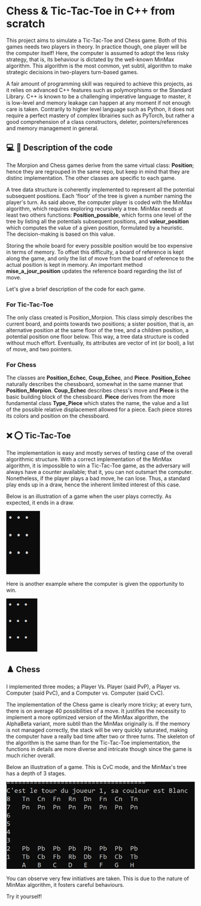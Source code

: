 # Chess & Tic-Tac-Toe in C++ from scratch

This project aims to simulate a Tic-Tac-Toe and Chess game. Both of this games needs two players in theory. 
In practice though, one player will be the computer itself! Here, the computer is assumed to adopt the less risky strategy, that is, its behaviour is dictated by the well-known MinMax algorithm. This algorithm is the most common, yet subtil, algorithm to make strategic decisions in two-players turn-based games.

A fair amount of programming skill was required to achieve this projects, as it relies on advanced C++ features such as polymorphisms or the Standard Library.
C++ is known to be a challenging imperative language to master, it is low-level and memory leakage can happen at any moment if not enough care is taken. Contrarily to higher level language such as Python, it does not require a perfect mastery of 
complex librairies such as PyTorch, but rather a good comprehension of a class constructors, deleter, pointers/references and memory management in general.

## 💻 🤖 Description of the code

The Morpion and Chess games derive from the same virtual class: **Position**; hence they are regrouped in the same repo, but 
keep in mind that they are distinc implementation. The other classes are specific to each game.

A tree data structure is coherently implemented to represent all the potential subsequent positions. Each 'floor' of the tree is given a number naming the player's turn.
As said above, the computer player is coded with the MinMax algorithm, which requires exploring recursively a tree.
MinMax needs at least two others functions: **Position_possible**, which forms one level of the tree by listing all the potentials subsequent positions, and **valeur_position** which computes 
the value of a given position, formulated by a heuristic. The decision-making is based on this value.

Storing the whole board for every possible position would be too expensive in terms of memory. To offset this difficulty, a board of reference is kept along the game, and only the list of move from the board of reference to the actual position is kept in memory.
An important method **mise_a_jour_position** updates the reference board regarding the list of move.

Let's give a brief description of the code for each game.

### For Tic-Tac-Toe

The only class created is Position_Morpion. This class simply describes the current board, and points towards two positions; a sister position, that is, an alternative position at the same floor of the tree, and a children position, a potential position
one floor below. This way, a tree data structure is coded without much effort. Eventually, its attributes are vector of int (or bool), a list of move, and two pointers.

### For Chess

The classes are **Position_Echec**, **Coup_Echec**, and **Piece**. **Position_Echec** naturally describes the chessboard, somewhat in the same manner that **Position_Morpion**.
**Coup_Echec** describes chess's move and **Piece** is the basic building block of the chessboard. **Piece** derives from the more fundamental class **Type_Piece** which states the name, the value and a list of the possible
relative displacement allowed for a piece. Each piece stores its colors and position on the chessboard.


## ❌ ⭕ Tic-Tac-Toe

The implementation is easy and mostly serves of testing case of the overall algorithmic structure. With a correct implementation
of the MinMax algorithm, it is impossible to win a Tic-Tac-Toe game, as the adversary will always have a counter available; that it, you can not outsmart the computer.
Nonetheless, if the player plays a bad move, he can lose. Thus, a standard play ends up in a draw, hence the inherent limited interest
of this case.

Below is an illustration of a game when the user plays correctly. As expected, it ends in a draw.

![](Tic-Tac-Toe/img/TTT.gif)

Here is another example where the computer is given the opportunity to win.

![](Tic-Tac-Toe/img/ezgif.com-animated-gif-maker.gif)

## ♟️ Chess

I implemented three modes; a Player Vs. Player (said PvP), a Player vs. Computer (said PvC), and a Computer vs. Computer (said CvC). 

The implementation of the Chess game is clearly more tricky; at every turn, there is on average 40 possibilities of a move. It justifies the necessity to implement a
more optimized version of the MinMax algorithm, the AlphaBeta variant, more subtil than the MinMax originally is. If the memory is
not managed correctly, the stack will be very quickly saturated, making the computer have a really bad time after two or three turns. The skeleton of the algorithm is the same than for the Tic-Tac-Toe implementation, 
the functions in details are more diverse and intricate though since the game is much richer overall.

Below an illustration of a game. This is CvC mode, and the MinMax's tree has a depth of 3 stages.

![](Chess/img/ezgif.com-animated-gif-maker.gif)

You can observe very few initiatives are taken. This is due to the nature of MinMax algorithm, it fosters careful behaviours. 


Try it yourself! 